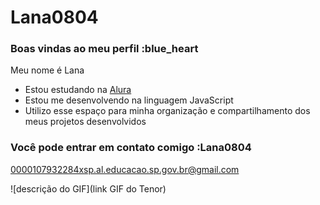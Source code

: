 # Lana0804
### Boas vindas ao meu perfil :blue_heart

Meu nome é Lana

- Estou estudando na [Alura](https://www.alura.com.br)
- Estou me desenvolvendo na linguagem JavaScript
- Utilizo esse espaço para minha organização e compartilhamento dos meus projetos desenvolvidos

### Você pode entrar em contato comigo :Lana0804

0000107932284xsp.al.educacao.sp.gov.br@gmail.com


![descrição do GIF](link GIF do Tenor)
